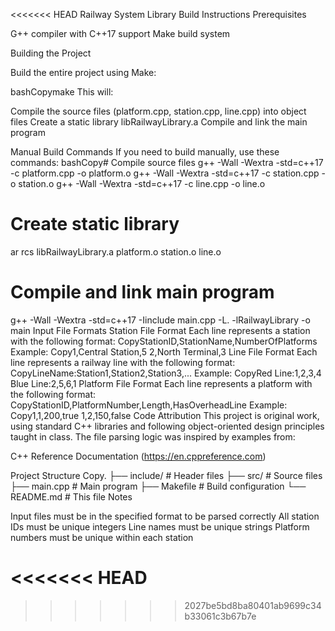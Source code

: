 <<<<<<< HEAD
Railway System Library
Build Instructions
Prerequisites

G++ compiler with C++17 support
Make build system

Building the Project

Build the entire project using Make:

bashCopymake
This will:

Compile the source files (platform.cpp, station.cpp, line.cpp) into object files
Create a static library libRailwayLibrary.a
Compile and link the main program

Manual Build Commands
If you need to build manually, use these commands:
bashCopy# Compile source files
g++ -Wall -Wextra -std=c++17 -c platform.cpp -o platform.o
g++ -Wall -Wextra -std=c++17 -c station.cpp -o station.o
g++ -Wall -Wextra -std=c++17 -c line.cpp -o line.o

# Create static library
ar rcs libRailwayLibrary.a platform.o station.o line.o

# Compile and link main program
g++ -Wall -Wextra -std=c++17 -Iinclude main.cpp -L. -lRailwayLibrary -o main
Input File Formats
Station File Format
Each line represents a station with the following format:
CopyStationID,StationName,NumberOfPlatforms
Example:
Copy1,Central Station,5
2,North Terminal,3
Line File Format
Each line represents a railway line with the following format:
CopyLineName:Station1,Station2,Station3,...
Example:
CopyRed Line:1,2,3,4
Blue Line:2,5,6,1
Platform File Format
Each line represents a platform with the following format:
CopyStationID,PlatformNumber,Length,HasOverheadLine
Example:
Copy1,1,200,true
1,2,150,false
Code Attribution
This project is original work, using standard C++ libraries and following object-oriented design principles taught in class. The file parsing logic was inspired by examples from:

C++ Reference Documentation (https://en.cppreference.com)

Project Structure
Copy.
├── include/         # Header files
├── src/            # Source files
├── main.cpp        # Main program
├── Makefile        # Build configuration
└── README.md       # This file
Notes

Input files must be in the specified format to be parsed correctly
All station IDs must be unique integers
Line names must be unique strings
Platform numbers must be unique within each station

<<<<<<< HEAD
=======

>>>>>>> 2027be5bd8ba80401ab9699c34b33061c3b67b7e
